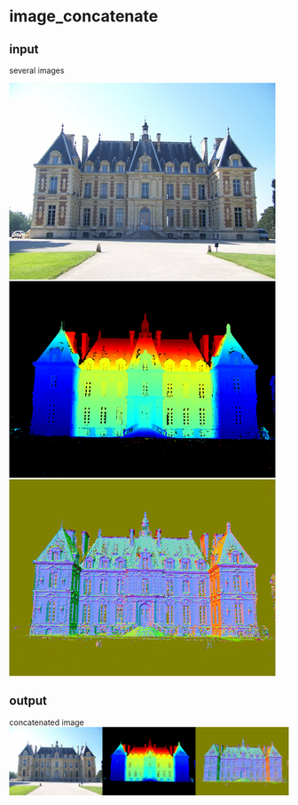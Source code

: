 # image_concatenate
## input
several images 

![image](images/100_7104.JPG)
![image](images/depth_map.png)
![image](images/normal_map.png)

## output
concatenated image
![image](images/image_concatenated.jpg)